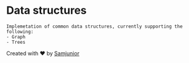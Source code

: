  # Data structures 
    Implemetation of common data structures, currently supporting the following:
    - Graph
    - Trees
    

 Created with ❤️ by  [Samjunior](hhttps://twitter.com/samjurnior)
